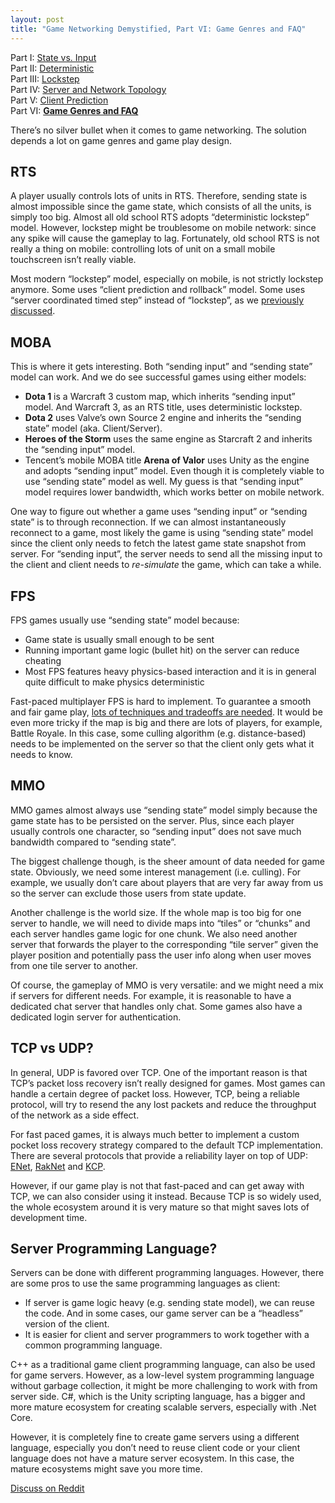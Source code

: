 ```yaml
---
layout: post
title: "Game Networking Demystified, Part VI: Game Genres and FAQ"
---
```


Part I: [State vs. Input](https://ruoyusun.com/2019/03/28/game-networking-1.html)  
Part II: [Deterministic](https://ruoyusun.com/2019/03/29/game-networking-2.html)  
Part III: [Lockstep](https://ruoyusun.com/2019/04/06/game-networking-3.html)  
Part IV: [Server and Network Topology](https://ruoyusun.com/2019/04/07/game-networking-4.html)  
Part V: [Client Prediction](https://ruoyusun.com/2019/09/21/game-networking-5.html)  
Part VI: [**Game Genres and FAQ**](https://ruoyusun.com/2019/09/30/game-networking-6.html)  

There’s no silver bullet when it comes to game networking. The solution depends a lot on game genres and game play design.

## RTS

A player usually controls lots of units in RTS. Therefore, sending state is almost impossible since the game state, which consists of all the units, is simply too big. Almost all old school RTS adopts “deterministic lockstep” model. However, lockstep might be troublesome on mobile network: since any spike will cause the gameplay to lag. Fortunately, old school RTS is not really a thing on mobile: controlling lots of unit on a small mobile touchscreen isn’t really viable.

Most modern “lockstep” model, especially on mobile, is not strictly lockstep anymore. Some uses “client prediction and rollback” model. Some uses “server coordinated timed step” instead of “lockstep”, as we [previously discussed](https://ruoyusun.com/2019/04/06/game-networking-3.html#spikes).

## MOBA

This is where it gets interesting. Both “sending input” and “sending state” model can work. And we do see successful games using either models:

- **Dota 1** is a Warcraft 3 custom map, which inherits “sending input” model. And Warcraft 3, as an RTS title, uses deterministic lockstep.
- **Dota 2** uses Valve’s own Source 2 engine and inherits the “sending state” model (aka. Client/Server).
- **Heroes of the Storm** uses the same engine as Starcraft 2 and inherits the “sending input” model.
- Tencent’s mobile MOBA title **Arena of Valor** uses Unity as the engine and adopts “sending input” model. Even though it is completely viable to use “sending state” model as well. My guess is that “sending input” model requires lower bandwidth, which works better on mobile network.

One way to figure out whether a game uses “sending input” or “sending state” is to through reconnection. If we can almost instantaneously reconnect to a game, most likely the game is using “sending state” model since the client only needs to fetch the latest game state snapshot from server. For “sending input”, the server needs to send all the missing input to the client and client needs to *re-simulate* the game, which can take a while.

## FPS

FPS games usually use “sending state” model because:

- Game state is usually small enough to be sent
- Running important game logic (bullet hit) on the server can reduce cheating
- Most FPS features heavy physics-based interaction and it is in general quite difficult to make physics deterministic

Fast-paced multiplayer FPS is hard to implement. To guarantee a smooth and fair game play, [lots of techniques and tradeoffs are needed](https://ruoyusun.com/2019/09/21/game-networking-5.html). It would be even more tricky if the map is big and there are lots of players, for example, Battle Royale. In this case, some culling algorithm (e.g. distance-based) needs to be implemented on the server so that the client only gets what it needs to know.

## MMO

MMO games almost always use “sending state” model simply because the game state has to be persisted on the server. Plus, since each player usually controls one character, so “sending input” does not save much bandwidth compared to “sending state”.

The biggest challenge though, is the sheer amount of data needed for game state. Obviously, we need some interest management (i.e. culling). For example, we usually don’t care about players that are very far away from us so the server can exclude those users from state update.

Another challenge is the world size. If the whole map is too big for one server to handle, we will need to divide maps into “tiles” or “chunks” and each server handles game logic for one chunk. We also need another server that forwards the player to the corresponding “tile server” given the player position and potentially pass the user info along when user moves from one tile server to another.

Of course, the gameplay of MMO is very versatile: and we might need a mix if servers for different needs. For example, it is reasonable to have a dedicated chat server that handles only chat. Some games also have a dedicated login server for authentication.

## TCP vs UDP?

In general, UDP is favored over TCP. One of the important reason is that TCP’s packet loss recovery isn’t really designed for games. Most games can handle a certain degree of packet loss. However, TCP, being a reliable protocol, will try to resend the any lost packets and reduce the throughput of the network as a side effect.

For fast paced games, it is always much better to implement a custom pocket loss recovery strategy compared to the default TCP implementation. There are several protocols that provide a reliability layer on top of UDP: [ENet](http://enet.bespin.org/), [RakNet](https://github.com/facebookarchive/RakNet) and [KCP](https://github.com/skywind3000/kcp/blob/master/README.en.md).

However, if our game play is not that fast-paced and can get away with TCP, we can also consider using it instead. Because TCP is so widely used, the whole ecosystem around it is very mature so that might saves lots of development time.

## Server Programming Language?

Servers can be done with different programming languages. However, there are some pros to use the same programming languages as client:

- If server is game logic heavy (e.g. sending state model), we can reuse the code. And in some cases, our game server can be a “headless” version of the client.
- It is easier for client and server programmers to work together with a common programming language.

C++ as a traditional game client programming language, can also be used for game servers. However, as a low-level system programming language without garbage collection, it might be more challenging to work with from server side. C#, which is the Unity scripting language, has a bigger and more mature ecosystem for creating scalable servers, especially with .Net Core.

However, it is completely fine to create game servers using a different language, especially you don’t need to reuse client code or your client language does not have a mature server ecosystem. In this case, the mature ecosystems might save you more time.

[Discuss on Reddit](https://www.reddit.com/r/gamedev/comments/dbeku7/game_networking_demystified_part_vi_game_genres/)